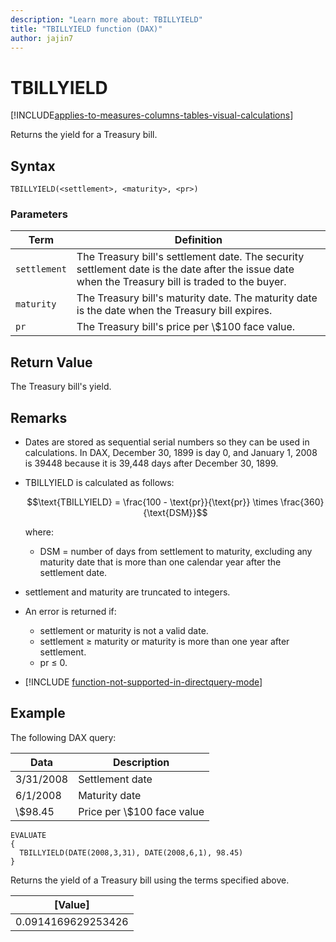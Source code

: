 ```yaml
---
description: "Learn more about: TBILLYIELD"
title: "TBILLYIELD function (DAX)"
author: jajin7
---
```


# TBILLYIELD

[!INCLUDE[applies-to-measures-columns-tables-visual-calculations](includes/applies-to-measures-columns-tables-visual-calculations.md)]

Returns the yield for a Treasury bill.

## Syntax

```dax
TBILLYIELD(<settlement>, <maturity>, <pr>)
```

### Parameters

|Term|Definition|
|--------|--------------|
|`settlement`|The Treasury bill's settlement date. The security settlement date is the date after the issue date when the Treasury bill is traded to the buyer.|
|`maturity`|The Treasury bill's maturity date. The maturity date is the date when the Treasury bill expires.|
|`pr`|The Treasury bill's price per \\$100 face value.|

## Return Value

The Treasury bill's yield.

## Remarks

- Dates are stored as sequential serial numbers so they can be used in calculations. In DAX, December 30, 1899 is day 0, and January 1, 2008 is 39448 because it is 39,448 days after December 30, 1899.

- TBILLYIELD is calculated as follows:

  $$\text{TBILLYIELD} = \frac{100 - \text{pr}}{\text{pr}} \times \frac{360}{\text{DSM}}$$

  where:

  - $\text{DSM}$ = number of days from settlement to maturity, excluding any maturity date that is more than one calendar year after the settlement date.

- settlement and maturity are truncated to integers.

- An error is returned if:
  - settlement or maturity is not a valid date.
  - settlement ≥ maturity or maturity is more than one year after settlement.
  - pr ≤ 0.

- [!INCLUDE [function-not-supported-in-directquery-mode](includes/function-not-supported-in-directquery-mode.md)]

## Example

The following DAX query:

| **Data**  | **Description**           |
| --------- | ------------------------- |
| 3/31/2008 | Settlement date           |
| 6/1/2008  | Maturity date             |
| \\$98.45    | Price per \\$100 face value |

```dax
EVALUATE
{
  TBILLYIELD(DATE(2008,3,31), DATE(2008,6,1), 98.45)
}
```

Returns the yield of a Treasury bill using the terms specified above.

| **[Value]**      |
| ------------------ |
| 0.0914169629253426 |
